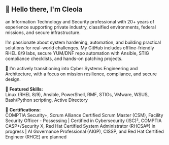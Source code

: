 ## 👋 Hello there, I'm Cleola

an Information Technology and Security professional with 20+ years of experience supporting private industry, classified environments, federal missions, and secure infrastructure.

I’m passionate about system hardening, automation, and building practical solutions for real-world challenges. My GitHub includes offline-friendly RHEL 8/9 labs, secure YUM/DNF repo automation with Ansible, STIG compliance checklists, and hands-on patching projects.

🚀 I’m actively transitioning into Cyber Systems Engineering and Architecture, with a focus on mission resilience, compliance, and secure design.

📂 **Featured Skills:**  
Linux (RHEL 8/9), Ansible, PowerShell, RMF, STIGs, VMware, WSUS, Bash/Python scripting, Active Directory

💼 **Certifications:**  
COMPTIA Security+, Scrum Alliance Certified Scrum Master (CSM), Facility Security Officer - Possessing | Certified in Cybersecurity (ISC)², COMPTIA CASP+/Security X, Red Hat Certified System Administrator (RHCSA®) in progress | AI Governance Professional (AIGP), CISSP, and Red Hat Certified Engineer (RHCE) are planned

<!--
**cbostic25/cbostic25** is a ✨ _special_ ✨ repository because its `README.md` (this file) appears on your GitHub profile.


